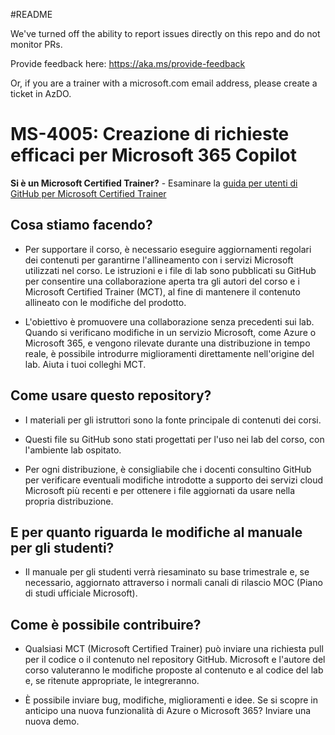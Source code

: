 #README

We've turned off the ability to report issues directly on this repo and do not monitor PRs.

Provide feedback here: https://aka.ms/provide-feedback

Or, if you are a trainer with a microsoft.com email address, please create a ticket in AzDO.

# MS-4005: Creazione di richieste efficaci per Microsoft 365 Copilot

**Si è un Microsoft Certified Trainer?** - Esaminare la [guida per utenti di GitHub per Microsoft Certified Trainer](https://microsoftlearning.github.io/MCT-User-Guide/)

## Cosa stiamo facendo?

- Per supportare il corso, è necessario eseguire aggiornamenti regolari dei contenuti per garantirne l'allineamento con i servizi Microsoft utilizzati nel corso. Le istruzioni e i file di lab sono pubblicati su GitHub per consentire una collaborazione aperta tra gli autori del corso e i Microsoft Certified Trainer (MCT), al fine di mantenere il contenuto allineato con le modifiche del prodotto.

- L'obiettivo è promuovere una collaborazione senza precedenti sui lab. Quando si verificano modifiche in un servizio Microsoft, come Azure o Microsoft 365, e vengono rilevate durante una distribuzione in tempo reale, è possibile introdurre miglioramenti direttamente nell'origine del lab. Aiuta i tuoi colleghi MCT.

## Come usare questo repository?

- I materiali per gli istruttori sono la fonte principale di contenuti dei corsi.

- Questi file su GitHub sono stati progettati per l'uso nei lab del corso, con l'ambiente lab ospitato.

- Per ogni distribuzione, è consigliabile che i docenti consultino GitHub per verificare eventuali modifiche introdotte a supporto dei servizi cloud Microsoft più recenti e per ottenere i file aggiornati da usare nella propria distribuzione.

## E per quanto riguarda le modifiche al manuale per gli studenti?

- Il manuale per gli studenti verrà riesaminato su base trimestrale e, se necessario, aggiornato attraverso i normali canali di rilascio MOC (Piano di studi ufficiale Microsoft).

## Come è possibile contribuire?

- Qualsiasi MCT (Microsoft Certified Trainer) può inviare una richiesta pull per il codice o il contenuto nel repository GitHub. Microsoft e l'autore del corso valuteranno le modifiche proposte al contenuto e al codice del lab e, se ritenute appropriate, le integreranno.

- È possibile inviare bug, modifiche, miglioramenti e idee. Se si scopre in anticipo una nuova funzionalità di Azure o Microsoft 365? Inviare una nuova demo.
